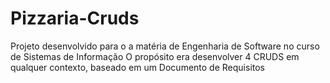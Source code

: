 # Pizzaria-Cruds

 Projeto desenvolvido para o a matéria de Engenharia de Software no curso de Sistemas de Informação
 O propósito era desenvolver 4 CRUDS em qualquer contexto, baseado em um Documento de Requisitos
